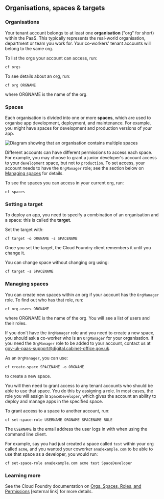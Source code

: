 ## Organisations, spaces & targets

### Organisations

Your tenant account belongs to at least one **organisation** ("org" for short) within the PaaS. This typically represents the real-world organisation, department or team you work for. Your co-workers' tenant accounts will belong to the same org. 

To list the orgs your account can access, run:

``cf orgs``

To see details about an org, run:

``cf org ORGNAME``

where ORGNAME is the name of the org.

### Spaces

Each organisation is divided into one or more **spaces**, which are used to organise app development, deployment, and maintenance. For example, you might have spaces for development and production versions of your app.

![Diagram showing that an organisation contains multiple spaces](/documentation/figures/org-spaces.png)

Different accounts can have different permissions to access each space. For example, you may choose to grant a junior developer's account access to your ``development`` space, but not to ``production``. To set access, your account needs to have the ``OrgManager`` role; see the section below on [Managing spaces](#managing-spaces) for details.

To see the spaces you can access in your current org, run:

``cf spaces``

### Setting a target

To deploy an app, you need to specify a combination of an organisation and a space: this is called the **target**.

Set the target with:

``cf target -o ORGNAME -s SPACENAME``

Once you set the target, the Cloud Foundry client remembers it until you change it.

You can change space without changing org using:

``cf target -s SPACENAME``

### Managing spaces

You can create new spaces within an org if your account has the ``OrgManager`` role. To find out who has that role, run:

``cf org-users ORGNAME``

where ORGNAME is the name of the org. You will see a list of users and their roles.

If you don't have the ``OrgManager`` role and you need to create a new space,  you should ask a co-worker who is an ``OrgManager`` for your organisation. If you need the ``OrgManager`` role to be added to your account, contact us at [gov-uk-paas-support@digital.cabinet-office.gov.uk](mailto:gov-uk-paas-support@digital.cabinet-office.gov.uk).

As an ``OrgManager``, you can use:

``cf create-space SPACENAME -o ORGNAME`` 

to create a new space.

You will then need to grant access to any tenant accounts who should be able to use that space. You do this by assigning a role. In most cases, the role you will assign is ``SpaceDeveloper``, which gives the account an ability to deploy and manage apps in the specified space.

To grant access to a space to another account, run:

``cf set-space-role USERNAME ORGNAME SPACENAME ROLE``

The ``USERNAME`` is the email address the user logs in with when using the command line client.

For example, say you had just created a space called ``test`` within your org called ``acme``, and you wanted your coworker ``ana@example.com`` to be able to use that space as a developer, you would run:

``cf set-space-role ana@example.com acme test SpaceDeveloper``


### Learning more

See the Cloud Foundry documentation on [Orgs, Spaces, Roles, and Permissions](https://docs.cloudfoundry.org/concepts/roles.html) [external link] for more details.